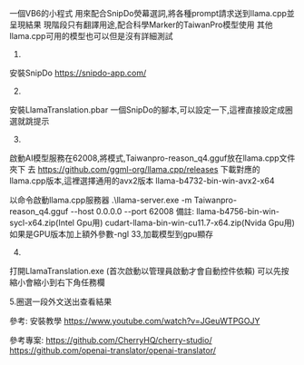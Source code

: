 一個VB6的小程式
用來配合SnipDo熒幕選詞,將各種prompt請求送到llama.cpp並呈現結果
現階段只有翻譯用途,配合科學Marker的TaiwanPro模型使用
其他llama.cpp可用的模型也可以但是沒有詳細測試

1.
安裝SnipDo
https://snipdo-app.com/


2.
安裝LlamaTranslation.pbar
一個SnipDo的腳本,可以設定一下,這裡直接設定成圈選就跳提示

3.
啟動AI模型服務在62008,將模式,Taiwanpro-reason_q4.gguf放在llama.cpp文件夾下
去 https://github.com/ggml-org/llama.cpp/releases
下載對應的llama.cpp版本,這裡選擇通用的avx2版本
llama-b4732-bin-win-avx2-x64

以命令啟動llama.cpp服務器
.\llama-server.exe -m Taiwanpro-reason_q4.gguf --host 0.0.0.0 --port 62008
	備註:
	llama-b4756-bin-win-sycl-x64.zip(Intel Gpu用)
	cudart-llama-bin-win-cu11.7-x64.zip(Nvida Gpu用)
	如果是GPU版本加上額外參數-ngl 33,加載模型到gpu顯存

4.
打開LlamaTranslation.exe
(首次啟動以管理員啟動才會自動控件依賴)
可以先按縮小會縮小到右下角任務欄

5.圈選一段外文送出查看結果

參考:
安裝教學
https://www.youtube.com/watch?v=JGeuWTPGOJY

參考專案:
https://github.com/CherryHQ/cherry-studio/
https://github.com/openai-translator/openai-translator/





